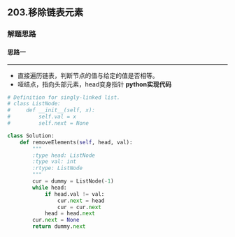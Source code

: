 ## 203.移除链表元素

### 解题思路
#### 思路一
****
- 直接遍历链表，判断节点的值与给定的值是否相等。
- 哑结点，指向头部元素，head变身指针
**python实现代码**
```python
# Definition for singly-linked list.
# class ListNode:
#     def __init__(self, x):
#         self.val = x
#         self.next = None

class Solution:
    def removeElements(self, head, val):
        """
        :type head: ListNode
        :type val: int
        :rtype: ListNode
        """
        cur = dummy = ListNode(-1)
        while head:
            if head.val != val:
                cur.next = head
                cur = cur.next
            head = head.next
        cur.next = None
        return dummy.next

```

